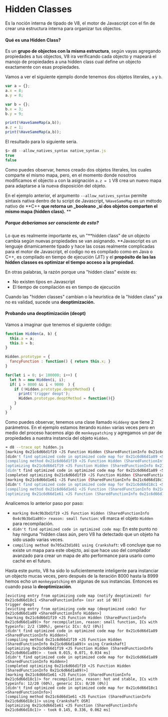 # Hidden Classes

Es la noción interna de tipado de V8, el motor de Javascript con el fin de crear una estructura interna para organizar tus objectos.

#### Qué es una Hidden Class?

Es un **grupo de objectos con la misma estructura**, según vayas agregando propiedades a tus objectos, V8 ira verificando cada objecto y mapeará el manojo de propiedades a una hidden class cual define un objecto exactamente con esas propiedades.

Vamos a ver el siguiente ejemplo donde tenemos dos objetos literales, `a` y `b`.

```javascript
var a = {};
a.x = 8;
a.y = 8;

var b = {};
b.x = 3;
b.y = 9;

print(%HaveSameMap(a,b));
a.z = 1;
print(%HaveSameMap(a,b));
```

El resultado para lo siguiente seria.

```javascript
$> d8 --allow_natives_syntax native_syntax.js 
true
false
```

Como puedes observar, hemos creado dos objetos literales, los cuales comparte el mismo mapa, pero, en el momento donde nosotros modificamos el objecto `a` con la asignación `a.z = 1` V8 crea un nuevo mapa para adaptarse a la nueva disposición del objeto.

En el ejemplo anterior, el argumento `--allow_natives_syntax`  permite sintaxis nativa dentro de tu script de Javascript, `%HaveSameMap` es un método nativo de **C++ **que retorna un \_booleano \_si dos objetos comparten el mismo mapa \(hidden class\).** **

##### Porque deberiamos ser consciente de esto?

Lo que es realmente importante es, un "**hidden class" de un objecto cambia según nuevas propiedades se van asignando. **Javascript es un lenguaje dinamicamente tipado y hace las cosas realmente complicadas para el motor de Javascript, el codigo no es compilado como en Java o C++, es compilado en tiempo de ejecución \(JIT\) y el **propósito de las las hidden classes es optimizar el tiempo acceso a la propiedad.**

En otras palabras, la razón porque una "hidden class" existe es:

* No existen tipos en Javascript
* El tiempo de compilación es en tiempo de ejecución

Cuando las "hidden classes" cambian o la heurística de la "hidden class" ya no es validad, sucede una **deoptimización.**

#### Probando una deoptimización \(deopt\)

Vamos a imaginar que tenemos el siguiente código:

```js
function Hidden(a, b) {
  this.a = a;
  this.b = b;
}

Hidden.prototype = {
  fancyFunction : function() { return this.x; }
}

for(let i = 0; i< 100000; i++) {
  let h = new Hidden(i, i);
  if( i > 8000 && i < 9000  ) {     
    if (!Hidden.prototype.deoptMethod) {
      print('trigger deopt');   
      Hidden.prototype.deoptMethod = function(){}
    }
  }
}
```

Como puedes observar, tenemos una clase llamado `Hidden`y que tiene 2 parámetros. En el ejemplo estamos iterando `Hidden` varias veces pero en medio del proceso hacemos algo de `monkeypatching` y agregamos un par de propiedades a nuestra instancia del objeto `Hidden`.

```bash
➜ d8 --trace_opt hidden.js 
[marking 0x21c6d66d1f19 <JS Function Hidden (SharedFunctionInfo 0x21c6d66d1a89)> for recompilation, reason: small function, ICs with typeinfo: 2/2 (100%), generic ICs: 0/2 (0%)]
[didn't find optimized code in optimized code map for 0x21c6d66d1a89 <SharedFunctionInfo Hidden>]
[compiling method 0x21c6d66d1f19 <JS Function Hidden (SharedFunctionInfo 0x21c6d66d1a89)> using Crankshaft]
[optimizing 0x21c6d66d1f19 <JS Function Hidden (SharedFunctionInfo 0x21c6d66d1a89)> - took 0.386, 0.058, 0.072 ms]
[didn't find optimized code in optimized code map for 0x21c6d66d1a89 <SharedFunctionInfo Hidden>]
[completed optimizing 0x21c6d66d1f19 <JS Function Hidden (SharedFunctionInfo 0x21c6d66d1a89)>]
[marking 0x21c6d66d1e61 <JS Function (SharedFunctionInfo 0x21c6d66d18c1)> for recompilation, reason: hot and stable, ICs with typeinfo: 7/20 (35%), generic ICs: 0/20 (0%)]
[didn't find optimized code in optimized code map for 0x21c6d66d18c1 <SharedFunctionInfo>]
[compiling method 0x21c6d66d1e61 <JS Function (SharedFunctionInfo 0x21c6d66d18c1)> using Crankshaft OSR]
[optimizing 0x21c6d66d1e61 <JS Function (SharedFunctionInfo 0x21c6d66d18c1)> - took 0.243, 0.383, 0.102 ms]
```

Analicemos lo anterior paso por paso:

* `marking 0x4c9b3bd1f19 <JS Function Hidden (SharedFunctionInfo 0x4c9b3bd1a89)> reason: small function`: v8 marca el objeto `Hidden` para recompilación. 
* `didn't find optimized code in optimized code map`: En este punto no hay ninguna "hidden class aún, pero V8 ha detectado que un objeto ha sido usado varias veces.
* `compiling method 0x705a23d1d81 using Crankshaft`: v8 concluye que no existe un mapa para este obejcto, asi que hace uso del compilador avanzado para crear un mapa de alto performance para usarlo como caché en el futuro.

Hasta este punto, V8 ha sido lo suficientemente inteligente para instanciar un objecto mucas veces, pero después de la iteración 8000 hasta la 8999 hemos echo un `monkeypatching` en algunas de sus instancias. Entonces es cuando pasa la **deoptimización**.

```
[evicting entry from optimizing code map (notify deoptimized) for 0x21c6d66d18c1 <SharedFunctionInfo> (osr ast id 90)]
trigger deopt
[evicting entry from optimizing code map (deoptimized code) for 0x21c6d66d1a89 <SharedFunctionInfo Hidden>]
[marking 0x21c6d66d1f19 <JS Function Hidden (SharedFunctionInfo 0x21c6d66d1a89)> for recompilation, reason: small function, ICs with typeinfo: 2/2 (100%), generic ICs: 0/2 (0%)]
[didn't find optimized code in optimized code map for 0x21c6d66d1a89 <SharedFunctionInfo Hidden>]
[compiling method 0x21c6d66d1f19 <JS Function Hidden (SharedFunctionInfo 0x21c6d66d1a89)> using Crankshaft]
[optimizing 0x21c6d66d1f19 <JS Function Hidden (SharedFunctionInfo 0x21c6d66d1a89)> - took 0.015, 0.071, 0.034 ms]
[didn't find optimized code in optimized code map for 0x21c6d66d1a89 <SharedFunctionInfo Hidden>]
[completed optimizing 0x21c6d66d1f19 <JS Function Hidden (SharedFunctionInfo 0x21c6d66d1a89)>]
[marking 0x21c6d66d1e61 <JS Function (SharedFunctionInfo 0x21c6d66d18c1)> for recompilation, reason: hot and stable, ICs with typeinfo: 12/20 (60%), generic ICs: 0/20 (0%)]
[didn't find optimized code in optimized code map for 0x21c6d66d18c1 <SharedFunctionInfo>]
[compiling method 0x21c6d66d1e61 <JS Function (SharedFunctionInfo 0x21c6d66d18c1)> using Crankshaft OSR]
[optimizing 0x21c6d66d1e61 <JS Function (SharedFunctionInfo 0x21c6d66d18c1)> - took 0.145, 0.336, 0.062 ms]
```



